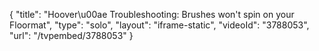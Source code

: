 {
    "title": "Hoover\u00ae Troubleshooting: Brushes won't spin on your Floormat",
    "type": "solo",
    "layout": "iframe-static",
    "videoId": "3788053",
    "url": "\/tvpembed\/3788053"
}